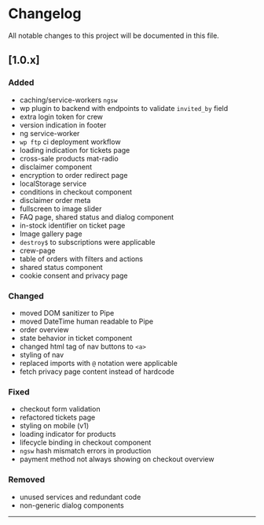 # Changelog

All notable changes to this project will be documented in this file.

## [1.0.x]

### Added

- caching/service-workers `ngsw`
- wp plugin to backend with endpoints to validate `invited_by` field
- extra login token for crew
- version indication in footer
- ng service-worker
- `wp ftp` ci deployment workflow
- loading indication for tickets page
- cross-sale products mat-radio
- disclaimer component
- encryption to order redirect page
- localStorage service
- conditions in checkout component
- disclaimer order meta
- fullscreen to image slider
- FAQ page, shared status and dialog component
- in-stock identifier on ticket page
- Image gallery page
- `destroy$` to subscriptions were applicable
- crew-page
- table of orders with filters and actions
- shared status component
- cookie consent and privacy page

### Changed

- moved DOM sanitizer to Pipe
- moved DateTime human readable to Pipe
- order overview
- state behavior in ticket component
- changed html tag of nav buttons to `<a>`
- styling of nav
- replaced imports with `@` notation were applicable
- fetch privacy page content instead of hardcode

### Fixed

- checkout form validation
- refactored tickets page
- styling on mobile (v1)
- loading indicator for products
- lifecycle binding in checkout component
- `ngsw` hash mismatch errors in production
- payment method not always showing on checkout overview

### Removed

- unused services and redundant code
- non-generic dialog components

---
